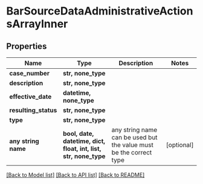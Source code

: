 # BarSourceDataAdministrativeActionsArrayInner


## Properties
Name | Type | Description | Notes
------------ | ------------- | ------------- | -------------
**case_number** | **str, none_type** |  | 
**description** | **str, none_type** |  | 
**effective_date** | **datetime, none_type** |  | 
**resulting_status** | **str, none_type** |  | 
**type** | **str, none_type** |  | 
**any string name** | **bool, date, datetime, dict, float, int, list, str, none_type** | any string name can be used but the value must be the correct type | [optional]

[[Back to Model list]](../README.md#documentation-for-models) [[Back to API list]](../README.md#documentation-for-api-endpoints) [[Back to README]](../README.md)


